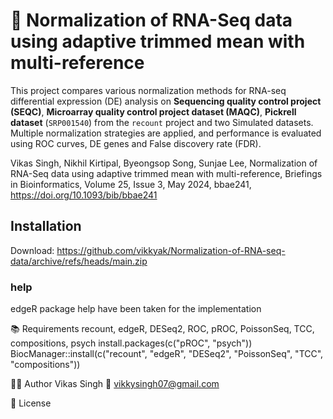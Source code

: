 
# 🧬 Normalization of RNA-Seq data using adaptive trimmed mean with multi-reference

This project compares various normalization methods for RNA-seq differential expression (DE) analysis on **Sequencing quality control project (SEQC)**, **Microarray quality control project dataset (MAQC)**, **Pickrell dataset** (`SRP001540`) from the `recount` project and two Simulated datasets. Multiple normalization strategies are applied, and performance is evaluated using ROC curves, DE genes and False discovery rate (FDR).


Vikas Singh, Nikhil Kirtipal, Byeongsop Song, Sunjae Lee, Normalization of RNA-Seq data using adaptive trimmed mean with multi-reference, Briefings in Bioinformatics, Volume 25, Issue 3, May 2024, bbae241, https://doi.org/10.1093/bib/bbae241

## Installation
Download: https://github.com/vikkyak/Normalization-of-RNA-seq-data/archive/refs/heads/main.zip

### help
 edgeR package help have been taken for the implementation



📚 Requirements
recount, edgeR, DESeq2, ROC, pROC, PoissonSeq, TCC, compositions, psych
install.packages(c("pROC", "psych"))
BiocManager::install(c("recount", "edgeR", "DESeq2", "PoissonSeq", "TCC", "compositions"))

👨‍💻 Author
Vikas Singh
📧 vikkysingh07@gmail.com

📄 License



